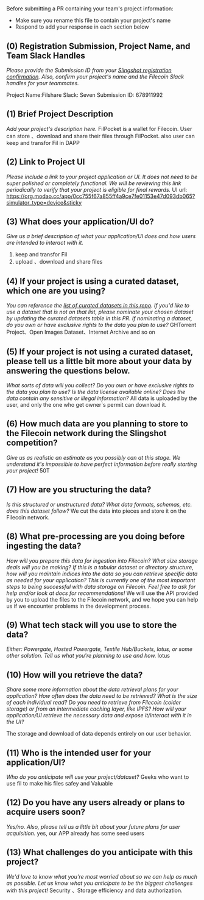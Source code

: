 # <FilPocket>

Before submitting a PR containing your team's project information:
- Make sure you rename this file to contain your project's name
- Respond to add your response in each section below

## (0) Registration Submission, Project Name, and Team Slack Handles

*Please provide the Submission ID from your [Slingshot registration confirmation](https://slingshot.filecoin.io/register-now).  Also, confirm your project's name and the Filecoin Slack handles for your teammates.*

Project Name:Filshare
Slack: Seven
Submission ID: 678911992

## (1) Brief Project Description

*Add your project's description here.*
FilPocket is a wallet for Filecoin. 
User can store 、download and share their files through FilPocket. also user can keep and transfor Fil in DAPP


## (2) Link to Project UI

*Please include a link to your project application or UI. It does not need to be super polished or completely functional. We will be reviewing this link periodically to verify that your project is eligible for final rewards.*
UI url: https://org.modao.cc/app/0cc755f67a855ff4a9ce7fe01153e47d093db065?simulator_type=device&sticky

## (3) What does your application/UI do?

*Give us a brief description of what your application/UI does and how users are intended to interact with it.*
1. keep and transfor Fil
2. upload 、download and share files


## (4) If your project is using a curated dataset, which one are you using?

*You can reference the [list of curated datasets in this repo](https://github.com/filecoin-project/slingshot/blob/master/datasets.md). If you'd like to use a dataset that is not on that list, please nominate your chosen dataset by updating the curated datasets table in this PR. If nominating a dataset, do you own or have exclusive rights to the data you plan to use?*
GHTorrent Project、Open Images Dataset、Internet Archive and so on

## (5) If your project is not using a curated dataset, please tell us a little bit more about your data by answering the questions below.

*What sorts of data will you collect? Do you own or have exclusive rights to the data you plan to use? Is the data license available online? Does the data contain any sensitive or illegal information?*
All data is uploaded by the user, and only the one who get owner`s permit can download it.

## (6) How much data are you planning to store to the Filecoin network during the Slingshot competition?

*Give us as realistic an estimate as you possibly can at this stage. We understand it's impossible to have perfect information before really starting your project!*
50T

## (7) How are you structuring the data?

*Is this structured or unstructured data? What data formats, schemas, etc. does this dataset follow?*
We cut the data into pieces and store it on the Filecoin network.

## (8) What pre-processing are you doing before ingesting the data?

*How will you prepare this data for ingestion into Filecoin? What size storage deals will you be making? If this is a tabular dataset or directory structure, how will you maintain indices into the data so you can retrieve specific data as needed for your application? This is currently one of the most important steps to being successful with data storage on Filecoin. Feel free to ask for help and/or look at docs for recommendations!*
We will use the API provided by you to upload the files to the Filecoin network, and we hope you can help us if we encounter problems in the development process.


## (9)  What tech stack will you use to store the data?

*Either: Powergate, Hosted Powergate, Textile Hub/Buckets, lotus, or some other solution. Tell us what you're planning to use and how.*
lotus

## (10) How will you retrieve the data?

*Share some more information about the data retrieval plans for your application? How often does the data need to be retrieved? What is the size of each individual read? Do you need to retrieve from Filecoin (colder storage) or from an intermediate caching layer, like IPFS? How will your application/UI retrieve the necessary data and expose it/interact with it in the UI?*


The storage and download of data depends entirely on our user behavior.

## (11) Who is the intended user for your application/UI?

*Who do you anticipate will use your project/dataset?*
Geeks who want to use fil to make his files safey and Valuable

## (12) Do you have any users already or plans to acquire users soon?

*Yes/no. Also, please tell us a little bit about your future plans for user acquisition.*
yes, our APP already has some seed users

## (13) What challenges do you anticipate with this project?

*We'd love to know what you're most worried about so we can help as much as possible. Let us know what you anticipate to be the biggest challenges with this project!*
Security 、Storage efficiency and data authorization.